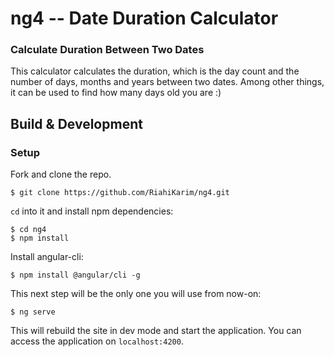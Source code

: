 # ng4 -- Date Duration Calculator

### Calculate Duration Between Two Dates

This calculator calculates the duration, which is the day count and the number of days, months and years between two dates. Among other things, it can be used to find how many days old you are  :)

## Build & Development
### Setup

Fork and clone the repo. 
```shell
$ git clone https://github.com/RiahiKarim/ng4.git
```

`cd` into it and install npm dependencies:

```shell
$ cd ng4
$ npm install
```

Install angular-cli:

```shell
$ npm install @angular/cli -g
```

This next step will be the only one you will use from now-on:

```shell
$ ng serve
```

This will rebuild the site in dev mode and start the application. You can access the application on `localhost:4200`.
